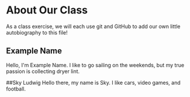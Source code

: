 # About Our Class
As a class exercise, we will each use git and GitHub to add our own little autobiography to this file!

## Example Name
Hello, I'm Example Name. I like to go sailing on the weekends, but my true passion is collecting dryer lint.

##Sky Ludwig
Hello there, my name is Sky. I like cars, video games, and football.